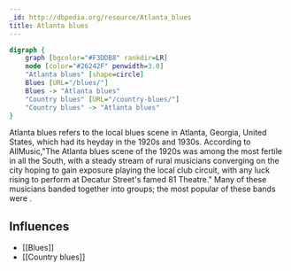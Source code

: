 ```yaml
---
_id: http://dbpedia.org/resource/Atlanta_blues
title: Atlanta blues
---
```


```dot
digraph {
	graph [bgcolor="#F3DDB8" rankdir=LR]
	node [color="#26242F" penwidth=3.0]
	"Atlanta blues" [shape=circle]
	Blues [URL="/blues/"]
	Blues -> "Atlanta blues"
	"Country blues" [URL="/country-blues/"]
	"Country blues" -> "Atlanta blues"
}
```

Atlanta blues refers to the local blues scene in Atlanta, Georgia, United States, which had its heyday in the 1920s and 1930s. According to AllMusic,"The Atlanta blues scene of the 1920s was among the most fertile in all the South, with a steady stream of rural musicians converging on the city hoping to gain exposure playing the local club circuit, with any luck rising to perform at Decatur Street's famed 81 Theatre." Many of these musicians banded together into groups; the most popular of these bands were .

## Influences
- [[Blues]]
- [[Country blues]]
